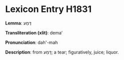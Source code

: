 # Lexicon Entry H1831

**Lemma**: דֶּמַע

**Transliteration (xlit)**: demaʻ

**Pronunciation**: dah'-mah

**Description**:
from דָּמַע; a tear; figuratively, juice; liquor.
